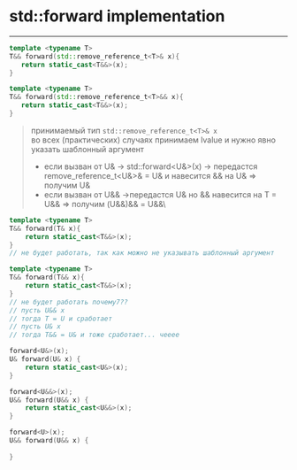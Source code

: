 # std::forward implementation
***
```c++
template <typename T> 
T&& forward(std::remove_reference_t<T>& x){
   return static_cast<T&&>(x); 
}

template <typename T> 
T&& forward(std::remove_reference_t<T>&& x){
   return static_cast<T&&>(x); 
}
```
> принимаемый тип ``std::remove_reference_t<T>& x``  
> во всех (практических) случаях принимаем lvalue
> и нужно явно указать шаблонный аргумент
> * если вызван от U& -> std::forward<U&>(x) -> передастся remove_reference_t<U&>& = U& и навесится && на U& => получим U&
> * если вызван от U&& ->передастся U& но && навесится на T = U&& => получим (U&&)&& = U&&\

```c++
template <typename T> 
T&& forward(T& x){
    return static_cast<T&&>(x); 
}
// не будет работать, так как можно не указывать шаблонный аргумент
```

```c++
template <typename T> 
T&& forward(T&& x){
    return static_cast<T&&>(x); 
}
// не будет работать почему7??
// пусть U&& x
// тогда T = U и сработает
// пусть U& x 
// тогда T&& = U& и тоже сработает... чееее

forward<U&>(x); 
U& forward(U& x) {
    return static_cast<U&>(x);
}

forward<U&&>(x);
U&& forward(U&& x) {
    return static_cast<U&&>(x);
}

forward<U>(x);
U&& forward(U&& x) {
    
}
```